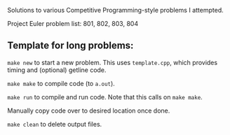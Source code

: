 Solutions to various Competitive Programming-style problems I attempted.

Project Euler problem list: 801, 802, 803, 804

## Template for long problems:

`make new` to start a new problem. This uses `template.cpp`, which provides timing and (optional) getline code.

`make make` to compile code (to `a.out`).

`make run` to compile and run code. Note that this calls on `make make`.

Manually copy code over to desired location once done.

`make clean` to delete output files.